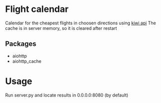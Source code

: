 # Flight calendar
Calendar for the cheapest flights in choosen directions using [kiwi api](https://docs.kiwi.com/)
The cache is in server memory, so it is cleared after restart

## Packages
* aiohttp
* aiohttp_cache

# Usage
Run server.py and locate results in 0.0.0.0:8080 (by default)
